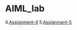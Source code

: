 # AIML_lab
4.[Assignment-4](https://github.com/DavanVikas/AIML_lab/blob/main/A4.ipynb)
5.[Assignment-5](https://github.com/DavanVikas/AIML_lab/blob/main/A5.ipynb)
